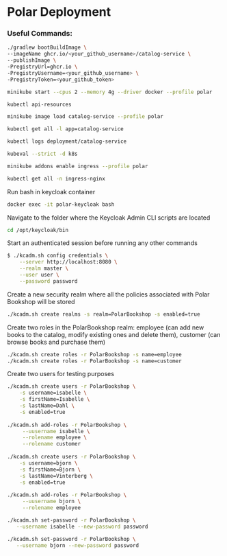 # Polar Deployment

### Useful Commands:

```bash
./gradlew bootBuildImage \
--imageName ghcr.io/<your_github_username>/catalog-service \
--publishImage \
-PregistryUrl=ghcr.io \
-PregistryUsername=<your_github_username> \
-PregistryToken=<your_github_token>
```

```bash  
minikube start --cpus 2 --memory 4g --driver docker --profile polar
```

```bash
kubectl api-resources
```

```bash
minikube image load catalog-service --profile polar
```

```bash
kubectl get all -l app=catalog-service
```

```bash
kubectl logs deployment/catalog-service
```

```bash
kubeval --strict -d k8s 
```

```bash
minikube addons enable ingress --profile polar
```

```bash
kubectl get all -n ingress-nginx
```

Run bash in keycloak container
```bash
docker exec -it polar-keycloak bash
```

Navigate to the folder where the Keycloak Admin CLI scripts are located
```bash
cd /opt/keycloak/bin
```

Start an authenticated session before running any other commands
```bash
$ ./kcadm.sh config credentials \
    --server http://localhost:8080 \
    --realm master \
    --user user \
    --password password
```

Create a new security realm where all the policies associated with Polar Bookshop will be stored

```bash
./kcadm.sh create realms -s realm=PolarBookshop -s enabled=true
```

Create two roles in the PolarBookshop realm: employee (can add new books to the catalog, 
modify existing ones and delete them), customer (can browse books and purchase them)

```bash
./kcadm.sh create roles -r PolarBookshop -s name=employee
./kcadm.sh create roles -r PolarBookshop -s name=customer
```

Create two users for testing purposes

```bash
./kcadm.sh create users -r PolarBookshop \
    -s username=isabelle \
    -s firstName=Isabelle \
    -s lastName=Dahl \
    -s enabled=true
    
./kcadm.sh add-roles -r PolarBookshop \
     --uusername isabelle \
     --rolename employee \
     --rolename customer
     
./kcadm.sh create users -r PolarBookshop \
    -s username=bjorn \
    -s firstName=Bjorn \
    -s lastName=Vinterberg \
    -s enabled=true
    
./kcadm.sh add-roles -r PolarBookshop \
     --uusername bjorn \
     --rolename employee 

./kcadm.sh set-password -r PolarBookshop \
   --username isabelle --new-password password

./kcadm.sh set-password -r PolarBookshop \
   --username bjorn --new-password password
```